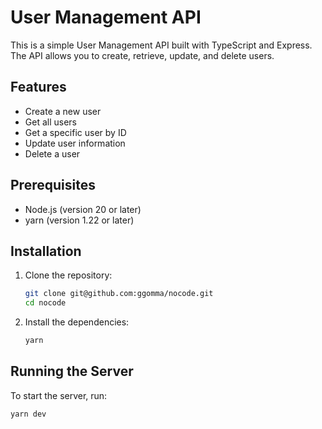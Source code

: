 # User Management API

This is a simple User Management API built with TypeScript and Express. The API allows you to create, retrieve, update, and delete users.

## Features

- Create a new user
- Get all users
- Get a specific user by ID
- Update user information
- Delete a user

## Prerequisites

- Node.js (version 20 or later)
- yarn (version 1.22 or later)

## Installation

1. Clone the repository:

   ```sh
   git clone git@github.com:ggomma/nocode.git
   cd nocode
   ```

2. Install the dependencies:

   ```sh
   yarn
   ```

## Running the Server

To start the server, run:

```sh
yarn dev
```
